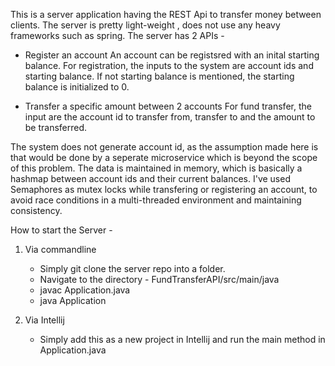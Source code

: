This is a server application having the REST Api to transfer money between clients.
The server is pretty light-weight , does not use any heavy frameworks such as spring.
The server has 2 APIs - 

* Register an account
An account can be registsred with an inital starting balance. 
For registration, the inputs to the system are account ids and starting balance.
If not starting balance is mentioned, the starting balance is initialized to 0.

* Transfer a specific amount between 2 accounts
For fund transfer, the input are the account id to transfer from, transfer to and the amount to be transferred.

The system does not generate account id, as the assumption made here is that would be done by a seperate 
microservice which is beyond the scope of this problem.
The data is maintained in memory, which is basically a hashmap between account ids and their current 
balances.
I've used Semaphores as mutex locks while transfering or registering an account, to avoid 
race conditions in a multi-threaded environment and maintaining consistency.

How to start the Server - 
1. Via commandline
	* Simply git clone the server repo into a folder.
	* Navigate to the directory - FundTransferAPI/src/main/java
	* javac Application.java
	* java Application

2. Via Intellij
	* Simply add this as a new project in Intellij and run the main method in Application.java

   